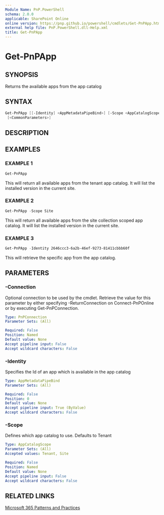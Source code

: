 ```yaml
---
Module Name: PnP.PowerShell
schema: 2.0.0
applicable: SharePoint Online
online version: https://pnp.github.io/powershell/cmdlets/Get-PnPApp.html
external help file: PnP.PowerShell.dll-Help.xml
title: Get-PnPApp
---
```

  
# Get-PnPApp

## SYNOPSIS
Returns the available apps from the app catalog

## SYNTAX

```powershell
Get-PnPApp [[-Identity] <AppMetadataPipeBind>] [-Scope <AppCatalogScope>] [-Connection <PnPConnection>]
 [<CommonParameters>]
```

## DESCRIPTION

## EXAMPLES

### EXAMPLE 1
```powershell
Get-PnPApp
```

This will return all available apps from the tenant app catalog. It will list the installed version in the current site.

### EXAMPLE 2
```powershell
Get-PnPApp -Scope Site
```

This will return all available apps from the site collection scoped app catalog. It will list the installed version in the current site.

### EXAMPLE 3
```powershell
Get-PnPApp -Identity 2646ccc3-6a2b-46ef-9273-81411cbbb60f
```

This will retrieve the specific app from the app catalog.

## PARAMETERS

### -Connection
Optional connection to be used by the cmdlet. Retrieve the value for this parameter by either specifying -ReturnConnection on Connect-PnPOnline or by executing Get-PnPConnection.

```yaml
Type: PnPConnection
Parameter Sets: (All)

Required: False
Position: Named
Default value: None
Accept pipeline input: False
Accept wildcard characters: False
```

### -Identity
Specifies the Id of an app which is available in the app catalog

```yaml
Type: AppMetadataPipeBind
Parameter Sets: (All)

Required: False
Position: 0
Default value: None
Accept pipeline input: True (ByValue)
Accept wildcard characters: False
```

### -Scope
Defines which app catalog to use. Defaults to Tenant

```yaml
Type: AppCatalogScope
Parameter Sets: (All)
Accepted values: Tenant, Site

Required: False
Position: Named
Default value: None
Accept pipeline input: False
Accept wildcard characters: False
```

## RELATED LINKS

[Microsoft 365 Patterns and Practices](https://aka.ms/m365pnp)


